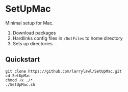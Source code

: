 # SetUpMac
Minimal setup for Mac. <br>
1. Download packages
2. Hardlinks config files in `/DotFiles` to home directory
3. Sets up directories

## Quickstart
```
git clone https://github.com/larrylawl/SetUpMac.git
cd SetUpMac
chmod +x ./*
./SetUpMac.sh
```

